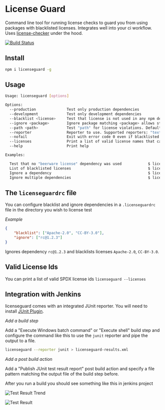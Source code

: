 # License Guard

Command line tool for running license checks to guard you from using packages with blacklisted licenses. Integrates well into your ci workflow.
Uses [license-checker](https://www.npmjs.com/package/license-checker) under the hood.

[![Build Status](https://travis-ci.org/Softwarepark/licenseguard.svg?branch=master)](https://travis-ci.org/Softwarepark/licenseguard)

## Install

```bash
npm i licenseguard -g
```

## Usage

```bash
Usage: licenseguard [options]

Options:
  --production              Test only production dependencies
  --development             Test only development dependencies
  --blacklist <license>     Test that license is not used in any npm dependency
  --ignore <package>        Ignore package matching <package> allows star patterns
  --path <path>             Test "path" for license violations. Defaults to current directory
  --reporter                Reporter to use. Supported reporters: "text", "junit" and "silent" to supress output
  --nofail                  Exit with error code 0 even if blacklisted licenses were found
  --licenses                Print a list of valid license names that can be used in blacklist
  --help                    Print help

Examples:

  Test that no "beerware license" dependency was used            $ licenseguard --blacklist Beerware
  List of blacklisted licenses                                   $ licenseguard --blacklist beerware --blacklist AGPL-3.0
  Ignore a dependency                                            $ licenseguard --ignore yargs@10.0.3
  Ignore multiple dependencies                                   $ licenseguard --ignore yargs@10.0.3 --ignore doctrine@2.1.0
```

## The `licenseguardrc` file

You can configure blacklist and ignore dependencies in a `.licenseguardrc` file in the directory you wish to license test

*Example*

```json
{
    "blacklist": ["Apache-2.0", "CC-BY-3.0"],
    "ignore": ["rc@1.2.3"]
}
```

Ignores dependency `rc@1.2.3` and blacklists licenses `Apache-2.0`, `CC-BY-3.0`.

## Valid License Ids

You can print a list of valid SPDX license ids `licenseguard --licenses`

## Integration with Jenkins

licenseguard comes with an integrated JUnit reporter. You will need to install [JUnit Plugin](https://wiki.jenkins.io/display/JENKINS/JUnit+Plugin).

*Add a build step*

Add a "Execute Windows batch command" or "Execute shell" build step and configure the command like this to use the `junit` reporter and pipe the output to a file.

```bash
licenseguard --reporter junit > licenseguard-results.xml
```

*Add a post build action*

Add a "Publish JUnit test result report" post build action and specify a file pattern matching the output file of the build step before.

After you run a build you should see something like this in jenkins project

![Test Result Trend](https://github.com/Softwarepark/licenseguard/blob/master/assets/jenkins-test-overview.png)

![Test Result](https://github.com/Softwarepark/licenseguard/blob/master/assets/jenkins-test-detail.png)
